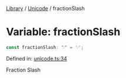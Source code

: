 <!-- markdownlint-disable -->
<!-- cspell: disable -->
[Library](../index.md) / [Unicode](./index.md) / fractionSlash

# Variable: fractionSlash

```ts
const fractionSlash: "⁄" = '⁄';
```

Defined in: [unicode.ts:34](https://github.com/technobuddha/library/blob/main/src/unicode.ts#L34)

Fraction Slash

